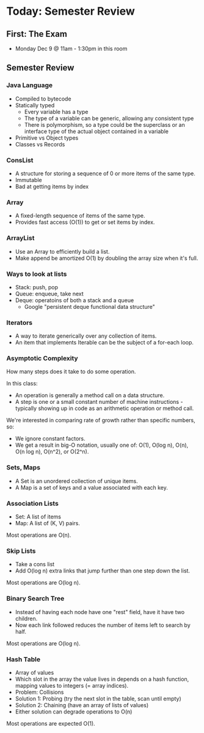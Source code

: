 
# Today: Semester Review

## First: The Exam

 - Monday Dec 9 @ 11am - 1:30pm in this room
 


## Semester Review

### Java Language

 - Compiled to bytecode
 - Statically typed
   - Every variable has a type
   - The type of a variable can be generic, allowing any consistent type
   - There is polymorphism, so a type could be the superclass or an interface
     type of the actual object contained in a variable
 - Primitive vs Object types
 - Classes vs Records
   
### ConsList

 - A structure for storing a sequence of 0 or more items of the same type.
 - Immutable
 - Bad at getting items by index

### Array

 - A fixed-length sequence of items of the same type.
 - Provides fast access (O(1)) to get or set items by index. 

### ArrayList

 - Use an Array to efficiently build a list.
 - Make append be amortized O(1) by doubling the array size when it's full.
 
### Ways to look at lists

 - Stack: push, pop
 - Queue: enqueue, take next
 - Deque: operatoins of both a stack and a queue
   - Google "persistent deque functional data structure"
 
### Iterators

 - A way to iterate generically over any collection of items.
 - An item that implements Iterable can be the subject of a for-each loop.


### Asymptotic Complexity

How many steps does it take to do some operation.

In this class:

 - An operation is generally a method call on a data structure.
 - A step is one or a small constant number of machine instructions -
   typically showing up in code as an arithmetic operation or method
   call.

We're interested in comparing rate of growth rather than specific numbers, so:

 - We ignore constant factors.
 - We get a result in big-O notation, usually one of: O(1), O(log n), O(n), O(n log n), O(n^2),
   or O(2^n).


### Sets, Maps

 - A Set is an unordered collection of unique items.
 - A Map is a set of keys and a value associated with each key.


### Association Lists

 - Set: A list of items
 - Map: A list of (K, V) pairs.

Most operations are O(n).



### Skip Lists

 - Take a cons list
 - Add O(log n) extra links that jump further than one step down the list.

Most operations are O(log n).


### Binary Search Tree

 - Instead of having each node have one "rest" field, have it have two children.
 - Now each link followed reduces the number of items left to search by half.

Most operations are O(log n).


### Hash Table

 - Array of values
 - Which slot in the array the value lives in depends on a hash function,
   mapping values to integers (= array indices).
 - Problem: Collisions
 - Solution 1: Probing (try the next slot in the table, scan until empty)
 - Solution 2: Chaining (have an array of lists of values)
 - Either solution can degrade operations to O(n)
 
Most operations are expected O(1).








